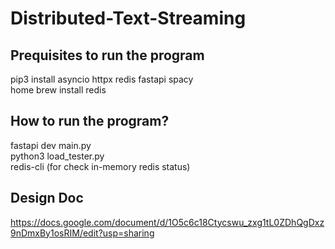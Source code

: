 # Distributed-Text-Streaming


## Prequisites to run the program
pip3 install asyncio httpx redis fastapi spacy  
home brew install redis

## How to run the program?
fastapi dev main.py  
python3 load_tester.py  
redis-cli (for check in-memory redis status)

## Design Doc
https://docs.google.com/document/d/1O5c6c18Ctycswu_zxg1tL0ZDhQgDxz9nDmxBy1osRIM/edit?usp=sharing




